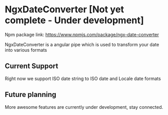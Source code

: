 # NgxDateConverter [Not yet complete - Under development]

Npm package link: https://www.npmjs.com/package/ngx-date-converter

NgxDateConverter is a angular pipe which is used to transform your date into various formats

## Current Support

Right now we support ISO date string to ISO date and Locale date formats

## Future planning

More awesome features are currently under development, stay connected.

